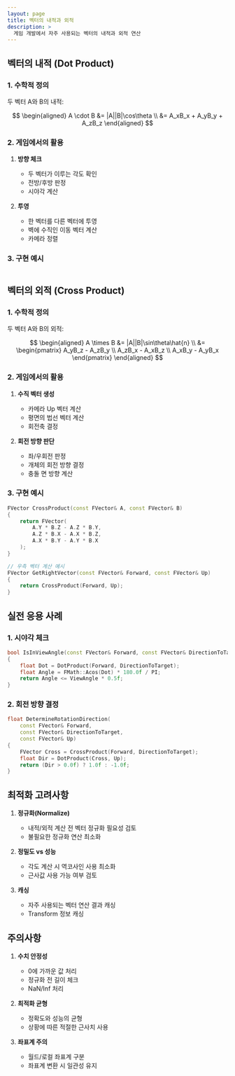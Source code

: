```yaml
---
layout: page
title: 벡터의 내적과 외적
description: >
  게임 개발에서 자주 사용되는 벡터의 내적과 외적 연산
---
```


## 벡터의 내적 (Dot Product)

### 1. 수학적 정의
두 벡터 A와 B의 내적:

$$
\begin{aligned}
A \cdot B &= |A||B|\cos\theta \\
&= A_xB_x + A_yB_y + A_zB_z
\end{aligned}
$$

### 2. 게임에서의 활용
1. **방향 체크**
   - 두 벡터가 이루는 각도 확인
   - 전방/후방 판정
   - 시야각 계산

2. **투영**
   - 한 벡터를 다른 벡터에 투영
   - 벽에 수직인 이동 벡터 계산
   - 카메라 정렬

### 3. 구현 예시
```cpp
```

## 벡터의 외적 (Cross Product)

### 1. 수학적 정의
두 벡터 A와 B의 외적:

$$
\begin{aligned}
A \times B &= |A||B|\sin\theta\hat{n} \\
&= \begin{pmatrix}
A_yB_z - A_zB_y \\
A_zB_x - A_xB_z \\
A_xB_y - A_yB_x
\end{pmatrix}
\end{aligned}
$$

### 2. 게임에서의 활용
1. **수직 벡터 생성**
   - 카메라 Up 벡터 계산
   - 평면의 법선 벡터 계산
   - 회전축 결정

2. **회전 방향 판단**
   - 좌/우회전 판정
   - 개체의 회전 방향 결정
   - 충돌 면 방향 계산

### 3. 구현 예시
```cpp
FVector CrossProduct(const FVector& A, const FVector& B)
{
    return FVector(
        A.Y * B.Z - A.Z * B.Y,
        A.Z * B.X - A.X * B.Z,
        A.X * B.Y - A.Y * B.X
    );
}

// 우측 벡터 계산 예시
FVector GetRightVector(const FVector& Forward, const FVector& Up)
{
    return CrossProduct(Forward, Up);
}
```

## 실전 응용 사례

### 1. 시야각 체크

```cpp
bool IsInViewAngle(const FVector& Forward, const FVector& DirectionToTarget, float ViewAngle)
{
    float Dot = DotProduct(Forward, DirectionToTarget);
    float Angle = FMath::Acos(Dot) * 180.0f / PI;
    return Angle <= ViewAngle * 0.5f;
}
```

### 2. 회전 방향 결정

```cpp
float DetermineRotationDirection(
    const FVector& Forward, 
    const FVector& DirectionToTarget,
    const FVector& Up)
{
    FVector Cross = CrossProduct(Forward, DirectionToTarget);
    float Dir = DotProduct(Cross, Up);
    return (Dir > 0.0f) ? 1.0f : -1.0f;
}
```

## 최적화 고려사항

1. **정규화(Normalize)**
   - 내적/외적 계산 전 벡터 정규화 필요성 검토
   - 불필요한 정규화 연산 최소화

2. **정밀도 vs 성능**
   - 각도 계산 시 역코사인 사용 최소화
   - 근사값 사용 가능 여부 검토

3. **캐싱**
   - 자주 사용되는 벡터 연산 결과 캐싱
   - Transform 정보 캐싱

## 주의사항

1. **수치 안정성**
   - 0에 가까운 값 처리
   - 정규화 전 길이 체크
   - NaN/Inf 처리

2. **최적화 균형**
   - 정확도와 성능의 균형
   - 상황에 따른 적절한 근사치 사용

3. **좌표계 주의**
   - 월드/로컬 좌표계 구분
   - 좌표계 변환 시 일관성 유지

